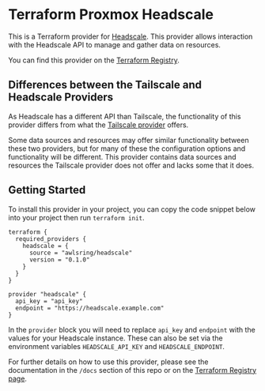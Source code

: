 # Terraform Proxmox Headscale

This is a Terraform provider for [Headscale](https://github.com/juanfont/headscale). This provider allows interaction with the Headscale API to manage and gather data on resources.

You can find this provider on the [Terraform Registry](https://registry.terraform.io/providers/awlsring/headscale/latest).

## Differences between the Tailscale and Headscale Providers

As Headscale has a different API than Tailscale, the functionality of this provider differs from what the [Tailscale provider](https://registry.terraform.io/providers/tailscale/tailscale) offers.

Some data sources and resources may offer similar functionality between these two providers, but for many of these the configuration options and functionality will be different. This provider contains data sources and resources the Tailscale provider does not offer and lacks some that it does.

## Getting Started

To install this provider in your project, you can copy the code snippet below into your project then run `terraform init`.

```hcl
terraform {
  required_providers {
    headscale = {
      source = "awlsring/headscale"
      version = "0.1.0"
    }
  }
}

provider "headscale" {
  api_key = "api_key"
  endpoint = "https://headscale.example.com"
}
```

In the `provider` block you will need to replace `api_key` and `endpoint` with the values for your Headscale instance. These can also be set via the environment variables `HEADSCALE_API_KEY` and `HEADSCALE_ENDPOINT`.

For further details on how to use this provider, please see the documentation in the `/docs` section of this repo or on the [Terraform Registry page](https://registry.terraform.io/providers/awlsring/headscale/latest/docs).
